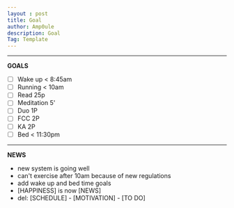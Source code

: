 ```yaml
---
layout : post
title: Goal
author: Amp0ule
description: Goal
Tag: Template
---
```


*****
**GOALS**

- [ ] Wake up < 8:45am
- [ ] Running < 10am
- [ ] Read 25p 
- [ ] Meditation 5'
- [ ] Duo 1P
- [ ] FCC 2P
- [ ] KA 2P
- [ ] Bed < 11:30pm

*****
**NEWS**

- new system is going well
- can't exercise after 10am because of new regulations
- add wake up and bed time goals
- [HAPPINESS] is now [NEWS]
- del: [SCHEDULE] - [MOTIVATION] - [TO DO]